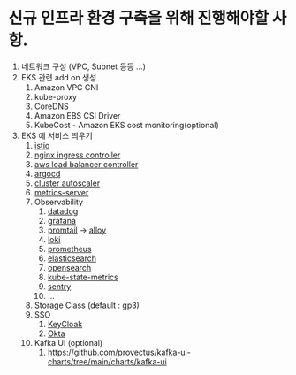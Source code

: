 # 신규 인프라 환경 구축을 위해 진행해야할 사항.
1. 네트워크 구성 (VPC, Subnet 등등 …)
2. EKS 관련 add on 생성
   1. Amazon VPC CNI
   2. kube-proxy
   3. CoreDNS
   4. Amazon EBS CSI Driver
   5. KubeCost - Amazon EKS cost monitoring(optional)
3. EKS 에 서비스 띄우기
   1. [istio](https://github.com/istio/istio/tree/master/manifests/charts)
   2. [nginx ingress controller](https://github.com/kubernetes/ingress-nginx/tree/main/charts/ingress-nginx)
   3. [aws load balancer controller](https://github.com/kubernetes-sigs/aws-load-balancer-controller/tree/main/helm/aws-load-balancer-controller)
   4. [argocd](https://github.com/argoproj/argo-helm/tree/main/charts/argo-cd)
   5. [cluster autoscaler](https://github.com/kubernetes/autoscaler/tree/master/charts/cluster-autoscaler)
   6. [metrics-server](https://github.com/kubernetes-sigs/metrics-server/tree/master/charts/metrics-server)
   7. Observability
      1. [datadog](https://github.com/DataDog/helm-charts/tree/main/charts)
      2. [grafana](https://grafana.com/)
      3. [promtail](https://grafana.com/docs/loki/latest/send-data/promtail/) -> [alloy](https://grafana.com/docs/alloy/latest/)
      4. [loki](https://grafana.com/oss/loki/)
      5. [prometheus](https://prometheus.io/)
      6. [elasticsearch](https://www.elastic.co/kr/elasticsearch)
      7. [opensearch](https://opensearch.org/)
      8. [kube-state-metrics](https://github.com/kubernetes/kube-state-metrics)
      9. [sentry](https://github.com/getsentry/)
      10. ...
   8. Storage Class (default : gp3)
   9. SSO
       1. [KeyCloak](https://www.keycloak.org/)
       2. [Okta](https://www.okta.com/kr/)
   11. Kafka UI (optional)
       1. https://github.com/provectus/kafka-ui-charts/tree/main/charts/kafka-ui
